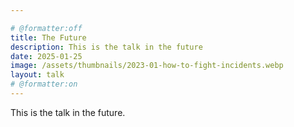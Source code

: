```yaml
---

# @formatter:off
title: The Future
description: This is the talk in the future
date: 2025-01-25
image: /assets/thumbnails/2023-01-how-to-fight-incidents.webp
layout: talk
# @formatter:on
---
```


This is the talk in the future.